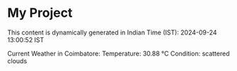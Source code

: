 # My Project

This content is dynamically generated in Indian Time (IST): 2024-09-24 13:00:52 IST


Current Weather in Coimbatore:
Temperature: 30.88 °C
Condition: scattered clouds
